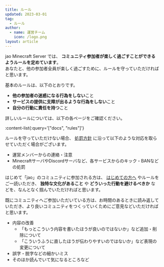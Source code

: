 ```yaml
---
title: ルール
updated: 2023-03-01
tag:
  - ルール
author:
  - name: 運営チーム
    icon: /logo.png
layout: article
---
```


jao Minecraft Server では、 **コミュニティ参加者が楽しく過ごすことができるようルールを定めています**。  
あなたと、他の参加者全員が楽しく過ごすために、ルールを守っていただければと思います。

基本のルールは、以下のとおりです。

- **他の参加者の迷惑になる行為をしない**こと
- **サービスの提供に支障が出るような行為をしない**こと
- **自分の行動に責任を持つ**こと

詳しいルールについては、以下の各ページをご確認ください。

:content-list{:query='["docs", "rules"]'}

ルールを守っていただけない場合、 [処罰方針](/docs/policies/punishment) に沿って以下のような対応を取らせていただく場合がございます。

- 運営メンバーからの連絡・注意
- MinecraftサーバやDiscordサーバなど、各サービスからのキック・BANなどの処罰

はじめて「jao」のコミュニティに参加される方は、 [はじめての方へ](/guide) やルールをご一読いただき、 **独特な文化があること** や **どういった行動を避けるべきか** などを、なんとなく掴んでいただければと思います。

既にコミュニティへご参加いただいている方は、お時間のあるときに読み返していただき、より良いコミュニティをつくっていくためにご意見などいただければと思います。

- 内容の改善
  - 「もっとこういう内容を書いたほうが良いのではないか」など追加・削除について
  - 「こういうふうに直したほうが伝わりやすいのではないか」など表現の変更について
- 誤字・脱字などの細かいミス
- そのほか読んでいて気になるところなど
